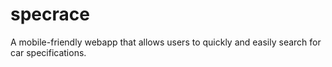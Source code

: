 # specrace
A mobile-friendly webapp that allows users to quickly and easily search for car specifications.
